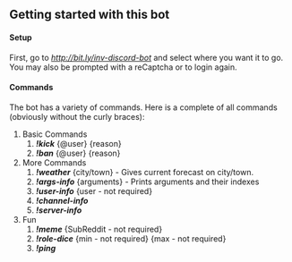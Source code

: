 ## Getting started with this bot
#### Setup
First, go to *http://bit.ly/inv-discord-bot* and select where you want it to go. You may also be prompted with a reCaptcha or to login again.
#### Commands
The bot has a variety of commands.
Here is a complete of all commands (obviously without the curly braces):
1. Basic Commands
    1. **_!kick_** {@user} {reason}
    2. **_!ban_** {@user} {reason}
2. More Commands
    1. **_!weather_** {city/town} - Gives current forecast on city/town.
    2. **_!args-info_** {arguments} - Prints arguments and their indexes
    3. **_!user-info_** {user - not required}
    4. **_!channel-info_**
    5. **_!server-info_**
3. Fun
    1. **_!meme_** {SubReddit - not required}
    2. **_!role-dice_** {min - not required} {max - not required}
    3. **_!ping_**
